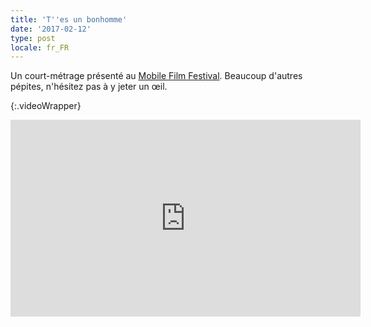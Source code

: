 ```yaml
---
title: 'T''es un bonhomme'
date: '2017-02-12'
type: post
locale: fr_FR
---
```


Un court-métrage présenté au [Mobile Film Festival](http://www.mobilefilmfestival.fr/). Beaucoup d'autres pépites, n'hésitez pas à y jeter un œil.

<!-- more -->

{:.videoWrapper}
<iframe width="560" height="315" src="https://www.youtube-nocookie.com/embed/Gz_AKsxj6-M" frameborder="0" allow="autoplay; encrypted-media" allowfullscreen></iframe>